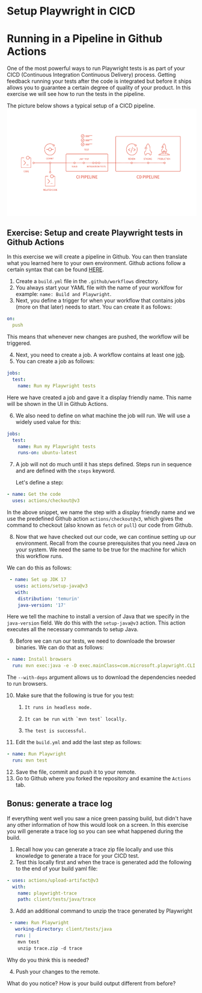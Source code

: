 # Setup Playwright in CICD

# Running in a Pipeline in Github Actions

One of the most powerful ways to run Playwright tests is as part of your CICD (Continuous Integration Continuous Delivery) process. Getting feedback running your tests after the code is integrated but before it ships allows you to guarantee a certain degree of quality of your product.
In this exercise we will see how to run the tests in the pipeline.

The picture below shows a typical setup of a CICD pipeline.
![Exercise1specfile](../images/cicd.png 'CICD overview')

## Exercise: Setup and create Playwright tests in Github Actions

In this exercise we will create a pipeline in Github. You can then translate what you learned here to your own environment.
Github actions follow a certain syntax that can be found [HERE](https://docs.github.com/en/actions/using-workflows/workflow-syntax-for-github-actions).

1. Create a `build.yml` file in the `.github/workflows` directory.
2. You always start your YAML file with the name of your worklfow for example: `name: Build and Playwright`.
3. Next, you define a trigger for when your workflow that contains jobs (more on that later) needs to start.
   You can create it as follows:

```yaml
on: 
  push
```

   This means that whenever new changes are pushed, the workflow will be triggered.

4. Next, you need to create a job. A workflow contains at least one [job](https://docs.github.com/en/actions/using-workflows/workflow-syntax-for-github-actions#jobs).
5. You can create a job as follows:

```yaml
jobs:
  test:
    name: Run my Playwright tests
```

Here we have created a job and gave it a display friendly name. This name will be shown in the UI in Github Actions.

6. We also need to define on what machine the job will run. We will use a widely used value for this:

```yaml
jobs:
  test:
    name: Run my Playwright tests
    runs-on: ubuntu-latest
```

7. A job will not do much until it has steps defined. Steps run in sequence and are defined with the `steps` keyword. 
   
   Let's define a step:

```yaml
- name: Get the code
  uses: actions/checkout@v3
```

In the above snippet, we name the step with a display friendly name and we use the predefined Github action `actions/checkout@v3`, which gives the command to checkout (also known as `fetch` or `pull`) our code from Github.

8. Now that we have checked out our code, we can continue setting up our environment. Recall from the course prerequisites that you need Java on your system. We need the same to be true for the machine for which this workflow runs. 

We can do this as follows:

```yaml
 - name: Set up JDK 17
   uses: actions/setup-java@v3
   with:
    distribution: 'temurin'
    java-version: '17'
```

Here we tell the machine to install a version of Java that we specify in the `java-version` field. We do this with the `setup-java@v3` action. This action executes all the necessary commands to setup Java.

9.  Before we can run our tests, we need to downloade the browser binaries. We can do that as follows:

```yaml
- name: Install browsers
  run: mvn exec:java -e -D exec.mainClass=com.microsoft.playwright.CLI -D exec.args="install --with-deps"
```

The `--with-deps` argument allows us to download the dependencies needed to run browsers.

10.    Make sure that the following is true for you test:
       1.     It runs in headless mode.
       2.     It can be run with `mvn test` locally. 
       3.     The test is successful.

11.   Edit the `build.yml` and add the last step as follows:

```yaml
- name: Run Playwright
  run: mvn test
```

12. Save the file, commit and push it to your remote.
13. Go to Github where you forked the repository and examine the `Actions` tab.


## Bonus: generate a trace log

If everything went well you saw a nice green passing build, but didn't have any other information of how this would look on a screen. In this exercise you will generate a trace log so you can see what happened during the build.

1. Recall how you can generate a trace zip file locally and use this knowledge to generate a trace for your CICD test.
2. Test this locally first and when the trace is generated add the following to the end of your build yaml file:
  
```yaml
- uses: actions/upload-artifact@v3
  with:
    name: playwright-trace
    path: client/tests/java/trace
```

3. Add an additional command to unzip the trace generated by Playwright
```yaml
 - name: Run Playwright
   working-directory: client/tests/java
   run: | 
    mvn test
    unzip trace.zip -d trace
```

Why do you think this is needed?

4. Push your changes to the remote.

What do you notice? How is your build output different from before?